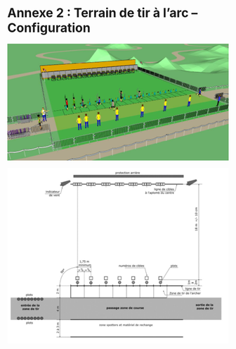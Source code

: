 # Annexe 2 : Terrain de tir à l’arc – Configuration

![](./assets/Reglements_Sportifs_Arbitrage_Fevrier_2022_Page_336_Image_0003.png)

![](./assets/Reglements_Sportifs_Arbitrage_Fevrier_2022_Page_336_Image_0004.png)
